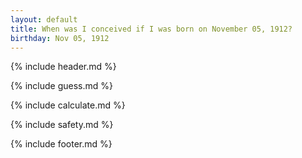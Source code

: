 ```yaml
---
layout: default
title: When was I conceived if I was born on November 05, 1912?
birthday: Nov 05, 1912
---
```


{% include header.md %}

{% include guess.md %}

{% include calculate.md %}

{% include safety.md %}

{% include footer.md %}



